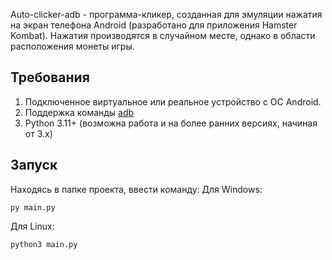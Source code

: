 Auto-clicker-adb - программа-кликер, созданная для эмуляции нажатия на экран телефона Android (разработано для приложения Hamster Kombat). Нажатия производятся в случайном месте, однако в области расположения монеты игры.
## Требования
1. Подключенное виртуальное или реальное устройство с ОС Android.
2. Поддержка команды [adb](https://developer.android.com/tools/adb)
3. Python 3.11+ (возможна работа и на более ранних версиях, начиная от 3.x)
## Запуск
Находясь в папке проекта, ввести команду:
Для Windows:
```shell
py main.py
```

Для Linux:
```shell
python3 main.py
```